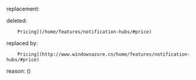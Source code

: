 replacement:

deleted:

		Pricing](/home/features/notification-hubs/#price)

replaced by:

		Pricing](http://www.windowsazure.cn/home/features/notification-hubs/#price)

reason: ()

